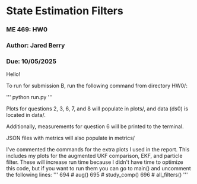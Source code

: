 # State Estimation Filters
### ME 469: HW0
### Author: Jared Berry
### Due: 10/05/2025

Hello!

To run for submission B, run the following command from directory HW0/:

'''
python run.py
'''

Plots for questions 2, 3, 6, 7, and 8 will populate in plots/, and data (ds0) is located in data/.

Additionally, measurements for question 6 will be printed to the terminal.

JSON files with metrics will also populate in metrics/

I've commented the commands for the extra plots I used in the report. This includes my plots for the
augmented UKF comparison, EKF, and particle filter. These will increase run time because I didn't have time
to optimize this code, but if you want to run them you can go to main() and uncomment the following lines:
'''
694    # aug()
695    # study_comp()
696    # all_filters()
'''